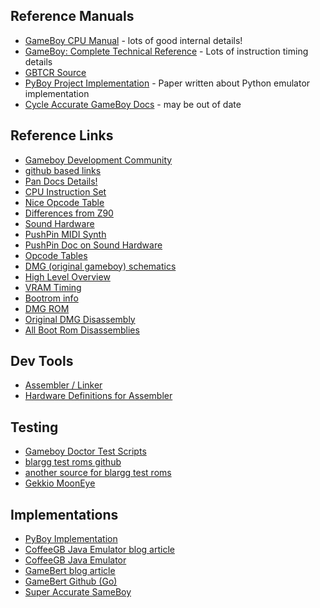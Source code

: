 

## Reference Manuals

- [GameBoy CPU Manual](GBCPUman.pdf) - lots of good internal details!
- [GameBoy: Complete Technical Reference](gbctr.pdf) - Lots of instruction timing details
- [GBTCR Source](https://github.com/Gekkio/gb-ctr)
- [PyBoy Project Implementation](PyBoy.pdf) - Paper written about Python emulator implementation
- [Cycle Accurate GameBoy Docs](TCAGBD.pdf) - may be out of date

## Reference Links

- [Gameboy Development Community](https://gbdev.io/resources.html)
- [github based links](https://github.com/gbdev/awesome-gbdev)
- [Pan Docs Details!](https://gbdev.io/pandocs/)
- [CPU Instruction Set](https://gbdev.io/pandocs/CPU_Instruction_Set.html)
- [Nice Opcode Table](https://gbdev.io/gb-opcodes/optables/)
- [Differences from Z90](http://www.z80.info/z80gboy.txt)
- [Sound Hardware](https://gbdev.gg8.se/wiki/articles/Gameboy_sound_hardware)
- [PushPin MIDI Synth](https://github.com/bwhitman/pushpin)
- [PushPin Doc on Sound Hardware](https://github.com/bwhitman/pushpin/blob/master/src/gbsound.txt)
- [Opcode Tables](https://pastraiser.com/cpu/gameboy/gameboy_opcodes.html)
- [DMG (original gameboy) schematics](https://gbdev.gg8.se/wiki/articles/DMG_Schematics)
- [High Level Overview](https://www.copetti.org/writings/consoles/game-boy/)
- [VRAM Timing](http://blog.kevtris.org/blogfiles/Nitty%20Gritty%20Gameboy%20VRAM%20Timing.txt)
- [Bootrom info](https://gbdev.gg8.se/wiki/articles/Gameboy_Bootstrap_ROM)
- [DMG ROM](https://www.neviksti.com/DMG/)
- [Original DMG Disassembly](https://www.neviksti.com/DMG/DMG_ROM.asm)
- [All Boot Rom Disassemblies](https://github.com/ISSOtm/gb-bootroms)

## Dev Tools
- [Assembler / Linker](https://rgbds.gbdev.io)
- [Hardware Definitions for Assembler](https://github.com/gbdev/hardware.inc)

## Testing
- [Gameboy Doctor Test Scripts](https://github.com/robert/gameboy-doctor)
- [blargg test roms github](https://github.com/retrio/gb-test-roms)
- [another source for blargg test roms](https://gbdev.gg8.se/files/roms/blargg-gb-tests/)
- [Gekkio MoonEye](https://github.com/Gekkio/mooneye-test-suite/?tab=readme-ov-file)

## Implementations

- [PyBoy Implementation](https://github.com/Baekalfen/PyBoy)
- [CoffeeGB Java Emulator blog article](https://blog.rekawek.eu/2017/02/09/coffee-gb/)
- [CoffeeGB Java Emulator](https://github.com/trekawek/coffee-gb/)
- [GameBert blog article](https://robertheaton.com/gamebert/)
- [GameBert Github (Go)](https://github.com/robert/gamebert)
- [Super Accurate SameBoy](https://sameboy.github.io)
